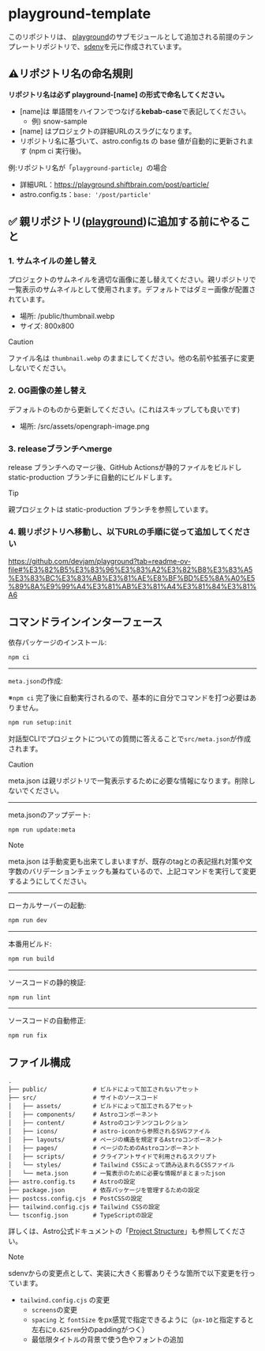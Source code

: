 # playground-template

このリポジトリは、 [playground](https://github.com/devjam/playground)のサブモジュールとして追加される前提のテンプレートリポジトリで、[sdenv](https://github.com/yuheiy/sdenv)を元に作成されています。

## ⚠️リポジトリ名の命名規則

**リポジトリ名は必ず playground-[name] の形式で命名してください。**

- [name]は 単語間をハイフンでつなげる**kebab-case**で表記してください。
  - 例) snow-sample
- [name] はプロジェクトの詳細URLのスラグになります。
- リポジトリ名に基づいて、astro.config.ts の base 値が自動的に更新されます (npm ci 実行後)。

例:リポジトリ名が「`playground-particle`」の場合

- 詳細URL：https://playground.shiftbrain.com/post/particle/
- astro.config.ts：`base: '/post/particle'`

## ✅ 親リポジトリ([playground](https://github.com/devjam/playground))に追加する前にやること

### 1. サムネイルの差し替え

プロジェクトのサムネイルを適切な画像に差し替えてください。親リポジトリで一覧表示のサムネイルとして使用されます。デフォルトではダミー画像が配置されています。

- 場所: /public/thumbnail.webp
- サイズ: 800x800

> [!CAUTION]
> ファイル名は `thumbnail.webp` のままにしてください。他の名前や拡張子に変更しないでください。

### 2. OG画像の差し替え

デフォルトのものから更新してください。(これはスキップしても良いです)

- 場所: /src/assets/opengraph-image.png

### 3. releaseブランチへmerge

release ブランチへのマージ後、GitHub Actionsが静的ファイルをビルドし static-production ブランチに自動的にビルドします。

> [!TIP]
> 親プロジェクトは static-production ブランチを参照しています。

### 4. 親リポジトリへ移動し、以下URLの手順に従って追加してください

https://github.com/devjam/playground?tab=readme-ov-file#%E3%82%B5%E3%83%96%E3%83%A2%E3%82%B8%E3%83%A5%E3%83%BC%E3%83%AB%E3%81%AE%E8%BF%BD%E5%8A%A0%E5%89%8A%E9%99%A4%E3%81%AB%E3%81%A4%E3%81%84%E3%81%A6

## コマンドラインインターフェース

依存パッケージのインストール:

```bash
npm ci
```

---

`meta.json`の作成:

※`npm ci` 完了後に自動実行されるので、基本的に自分でコマンドを打つ必要はありません。

```bash
npm run setup:init
```

対話型CLIでプロジェクトについての質問に答えることで`src/meta.json`が作成されます。

> [!CAUTION]
> meta.json は親リポジトリで一覧表示するために必要な情報になります。削除しないでください。

---

meta.jsonのアップデート:

```bash
npm run update:meta
```

> [!NOTE]
> meta.json は手動変更も出来てしまいますが、既存のtagとの表記揺れ対策や文字数のバリデーションチェックも兼ねているので、上記コマンドを実行して変更するようにしてください。

---

ローカルサーバーの起動:

```bash
npm run dev
```

---

本番用ビルド:

```bash
npm run build
```

---

ソースコードの静的検証:

```bash
npm run lint
```

---

ソースコードの自動修正:

```bash
npm run fix
```

## ファイル構成

```
.
├── public/             # ビルドによって加工されないアセット
├── src/                # サイトのソースコード
│   ├── assets/         # ビルドによって加工されるアセット
│   ├── components/     # Astroコンポーネント
│   ├── content/        # Astroのコンテンツコレクション
│   ├── icons/          # astro-iconから参照されるSVGファイル
│   ├── layouts/        # ページの構造を規定するAstroコンポーネント
│   ├── pages/          # ページのためのAstroコンポーネント
│   ├── scripts/        # クライアントサイドで利用されるスクリプト
│   └── styles/         # Tailwind CSSによって読み込まれるCSSファイル
│   └── meta.json       # 一覧表示のために必要な情報がまとまったjson
├── astro.config.ts     # Astroの設定
├── package.json        # 依存パッケージを管理するための設定
├── postcss.config.cjs  # PostCSSの設定
├── tailwind.config.cjs # Tailwind CSSの設定
└── tsconfig.json       # TypeScriptの設定
```

詳しくは、Astro公式ドキュメントの「[Project Structure](https://docs.astro.build/en/core-concepts/project-structure/)」も参照してください。

> [!NOTE]
> sdenvからの変更点として、実装に大きく影響ありそうな箇所で以下変更を行っています。
>
> - `tailwind.config.cjs` の変更
>   - `screens`の変更
>   - `spacing` と `fontSize` をpx感覚で指定できるように（`px-10`と指定すると左右に`0.625rem`分のpaddingがつく）
>   - 最低限タイトルの背景で使う色やフォントの追加
